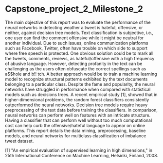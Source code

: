 # Capstone_project_2_Milestone_2

The main objective of this report was to evaluate the performance of the neural networks in detecting weather a tweet is hateful, offensive, or neither, against decision tree models. Text classification is subjective, i.e., one user can find the comment offensive while it might be neutral for another individual. Due to such issues, online communication platforms such as Facebook, Twitter, often have trouble on which side to support where free speech is protected. 
One obvious solution could be to mark all the tweets, comments, reviews, as hateful/offensive with a high frequency of abusive language. However, detecting profanity in the text can be challenging as the users often obfuscate the correct spellings such as a$$hole and b!! tch. A better approach would be to train a machine learning model to recognize structural patterns exhibited by the text documents belonging to a particular class.
Despite the fame and popularity, the neural networks have struggled in performance when compared with statistical models such as decisions trees. A recent empirical study [1], showed that in higher-dimensional problems, the random forest classifiers consistently outperformed the neural networks. Decision tree models require heavy preprocessing of the text data before training the classifiers. In comparison, neural networks can perform well on features with an intricate structure. Having a classifier that can perform well without too much computational cost can help curb the offensive/hateful language to appear on online platforms.
This report details the data mining, preprocessing, baseline models, and neural networks for multiclass classification of imbalance tweet dataset. 


[1] "An empirical evaluation of supervised learning in high dimensions," in 25th International Conference on Machine Learning, Helsinki, Finland, 2008. 
